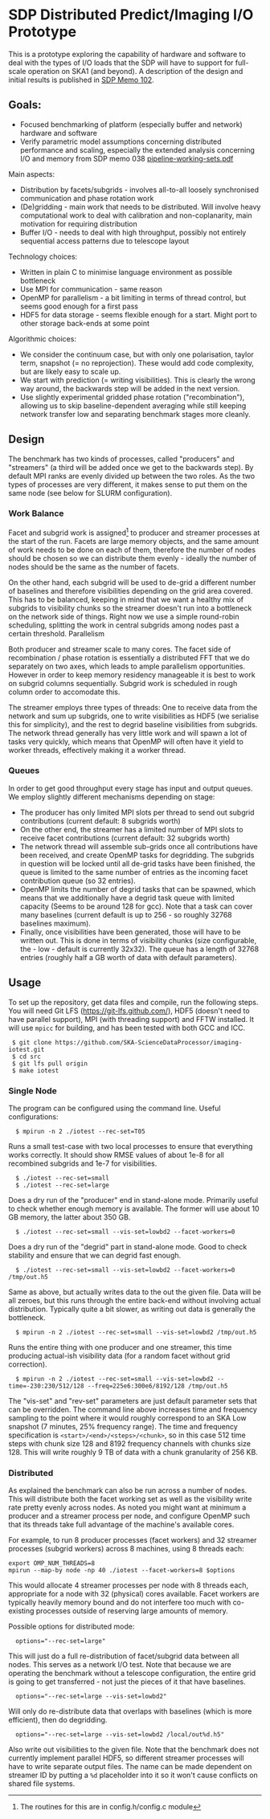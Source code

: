 
SDP Distributed Predict/Imaging I/O Prototype
=============================================

This is a prototype exploring the capability of hardware and software
to deal with the types of I/O loads that the SDP will have to support
for full-scale operation on SKA1 (and beyond). A description of the
design and initial results is published in [SDP Memo
102](http://ska-sdp.org/sites/default/files/attachments/distributed_predict_io_prototype_part_1_-_signed.pdf).

Goals:
------

* Focused benchmarking of platform (especially buffer and network) hardware and software
* Verify parametric model assumptions concerning distributed
  performance and scaling, especially the extended analysis concerning
  I/O and memory from SDP memo 038
  [pipeline-working-sets.pdf](http://ska-sdp.org/sites/default/files/attachments/pipeline-working-sets_part_1_-_signed.pdf)

Main aspects:

* Distribution by facets/subgrids - involves all-to-all loosely
  synchronised communication and phase rotation work
* (De)gridding - main work that needs to be distributed. Will involve
  heavy computational work to deal with calibration and
  non-coplanarity, main motivation for requiring distribution
* Buffer I/O - needs to deal with high throughput, possibly not
  entirely sequential access patterns due to telescope layout

Technology choices:

* Written in plain C to minimise language environment as possible
  bottleneck
* Use MPI for communication - same reason
* OpenMP for parallelism - a bit limiting in terms of thread control,
  but seems good enough for a first pass
* HDF5 for data storage - seems flexible enough for a start. Might
  port to other storage back-ends at some point

Algorithmic choices:

* We consider the continuum case, but with only one polarisation,
  taylor term, snapshot (= no reprojection). These would add code
  complexity, but are likely easy to scale up.
* We start with prediction (= writing visibilities). This is clearly
  the wrong way around, the backwards step will be added in the next
  version.
* Use slightly experimental gridded phase rotation ("recombination"),
  allowing us to skip baseline-dependent averaging while still keeping
  network transfer low and separating benchmark stages more cleanly.

Design
------

The benchmark has two kinds of processes, called "producers" and
"streamers" (a third will be added once we get to the backwards
step). By default MPI ranks are evenly divided up between the two
roles. As the two types of processes are very different, it makes
sense to put them on the same node (see below for SLURM
configuration).

### Work Balance

Facet and subgrid work is assigned[^1] to producer and streamer processes
at the start of the run. Facets are large memory objects, and the same
amount of work needs to be done on each of them, therefore the number
of nodes should be chosen so we can distribute them evenly - ideally
the number of nodes should be the same as the number of facets.

On the other hand, each subgrid will be used to de-grid a different
number of baselines and therefore visibilities depending on the grid
area covered. This has to be balanced, keeping in mind that we want a
healthy mix of subgrids to visibility chunks so the streamer doesn't
run into a bottleneck on the network side of things. Right now we use
a simple round-robin scheduling, splitting the work in central
subgrids among nodes past a certain threshold.  Parallelism

Both producer and streamer scale to many cores. The facet side of
recombination / phase rotation is essentially a distributed FFT that
we do separately on two axes, which leads to ample parallelism
opportunities. However in order to keep memory residency manageable it
is best to work on subgrid columns sequentially. Subgrid work is
scheduled in rough column order to accomodate this.

The streamer employs three types of threads: One to receive data from
the network and sum up subgrids, one to write visibilities as HDF5 (we
serialise this for simplicity), and the rest to degrid baseline
visibilities from subgrids. The network thread generally has very
little work and will spawn a lot of tasks very quickly, which means
that OpenMP will often have it yield to worker threads, effectively
making it a worker thread.

### Queues

In order to get good throughput every stage has input and output
queues. We employ slightly different mechanisms depending on stage:

* The producer has only limited MPI slots per thread to send out
  subgrid contributions (current default: 8 subgrids worth)
* On the other end, the streamer has a limited number of MPI slots to
  receive facet contributions (current default: 32 subgrids worth)
* The network thread will assemble sub-grids once all contributions
  have been received, and create OpenMP tasks for degridding. The
  subgrids in question will be locked until all de-grid tasks have
  been finished, the queue is limited to the same number of entries as
  the incoming facet contribution queue (so 32 entries).
* OpenMP limits the number of degrid tasks that can be spawned, which
  means that we additionally have a degrid task queue with limited
  capacity (Seems to be around 128 for gcc). Note that a task can
  cover many baselines (current default is up to 256 - so roughly
  32768 baselines maximum).
* Finally, once visibilities have been generated, those will have to
  be written out. This is done in terms of visibility chunks (size
  configurable, the - low - default is currently 32x32). The queue has
  a length of 32768 entries (roughly half a GB worth of data with
  default parameters).

Usage
-----

To set up the repository, get data files and compile, run the
following steps. You will need Git LFS (https://git-lfs.github.com/),
HDF5 (doesn't need to have parallel support), MPI (with threading
support) and FFTW installed. It will use `mpicc` for building, and has
been tested with both GCC and ICC.

```
 $ git clone https://github.com/SKA-ScienceDataProcessor/imaging-iotest.git
 $ cd src
 $ git lfs pull origin
 $ make iotest
```

### Single Node

The program can be configured using the command line. Useful
configurations:

```
  $ mpirun -n 2 ./iotest --rec-set=T05
```

Runs a small test-case with two local processes to ensure that
everything works correctly. It should show RMSE values of about 1e-8
for all recombined subgrids and 1e-7 for visibilities.

```
  $ ./iotest --rec-set=small
  $ ./iotest --rec-set=large
```

Does a dry run of the "producer" end in stand-alone mode. Primarily
useful to check whether enough memory is available. The former will
use about 10 GB memory, the latter about 350 GB.

```
  $ ./iotest --rec-set=small --vis-set=lowbd2 --facet-workers=0
```

Does a dry run of the "degrid" part in stand-alone mode. Good to check
stability and ensure that we can degrid fast enough.

```
  $ ./iotest --rec-set=small --vis-set=lowbd2 --facet-workers=0 /tmp/out.h5
```

Same as above, but actually writes data to the out the given
file. Data will be all zeroes, but this runs through the entire
back-end without involving actual distribution. Typically quite a bit
slower, as writing out data is generally the bottleneck.

```
  $ mpirun -n 2 ./iotest --rec-set=small --vis-set=lowbd2 /tmp/out.h5
```

Runs the entire thing with one producer and one streamer, this time producing actual-ish visibility data (for a random facet without grid correction).

```
  $ mpirun -n 2 ./iotest --rec-set=small --vis-set=lowbd2 --time=-230:230/512/128 --freq=225e6:300e6/8192/128 /tmp/out.h5
```

The "vis-set" and "rev-set" parameters are just default parameter sets
that can be overridden. The command line above increases time and
frequency sampling to the point where it would roughly correspond to
an SKA Low snapshot (7 minutes, 25% frequency range). The time and
frequency specification is `<start>/<end>/<steps>/<chunk>`, so in this
case 512 time steps with chunk size 128 and 8192 frequency channels
with chunks size 128. This will write roughly 9 TB of data with a
chunk granularity of 256 KB.

### Distributed

As explained the benchmark can also be run across a number of
nodes. This will distribute both the facet working set as well as the
visibility write rate pretty evenly across nodes. As noted you might
want at minimum a producer and a streamer process per node, and
configure OpenMP such that its threads take full advantage of the
machine's available cores.

For example, to run 8 producer processes (facet workers) and 32
streamer processes (subgrid workers) across 8 machines, using 8
threads each:

```
export OMP_NUM_THREADS=8
mpirun --map-by node -np 40 ./iotest --facet-workers=8 $options
```

This would allocate 4 streamer processes per node with 8 threads each,
appropriate for a node with 32 (physical) cores available. Facet
workers are typically heavily memory bound and do not interfere too
much with co-existing processes outside of reserving large amounts of
memory.

Possible options for distributed mode:

```
  options="--rec-set=large"
```

This will just do a full re-distribution of facet/subgrid data between
all nodes. This serves as a network I/O test. Note that because we are
operating the benchmark without a telescope configuration, the entire
grid is going to get transferred - not just the pieces of it that have
baselines.

```
  options="--rec-set=large --vis-set=lowbd2"
```

Will only do re-distribute data that overlaps with baselines (which is
more efficient), then do degridding.

```
  options="--rec-set=large --vis-set=lowbd2 /local/out%d.h5"
```

Also write out visibilities to the given file. Note that the benchmark
does not currently implement parallel HDF5, so different streamer
processes will have to write separate output files. The name can be
made dependent on streamer ID by putting a `%d` placeholder into it so
it won't cause conflicts on shared file systems.

[^1]: The routines for this are in config.h/config.c module
